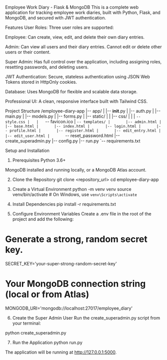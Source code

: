 Employee Work Diary - Flask & MongoDB
This is a complete web application for tracking employee work diaries, built with Python, Flask, and MongoDB, and secured with JWT authentication.

Features
User Roles: Three user roles are supported:

Employee: Can create, view, edit, and delete their own diary entries.

Admin: Can view all users and their diary entries. Cannot edit or delete other users or their content.

Super Admin: Has full control over the application, including assigning roles, resetting passwords, and deleting users.

JWT Authentication: Secure, stateless authentication using JSON Web Tokens stored in HttpOnly cookies.

Database: Uses MongoDB for flexible and scalable data storage.

Professional UI: A clean, responsive interface built with Tailwind CSS.

Project Structure
/employee-diary-app
|-- app/
|   |-- __init__.py
|   |-- auth.py
|   |-- main.py
|   |-- models.py
|   |-- forms.py
|   |-- static/
|   |   |-- css/
|   |   |   `-- style.css
|   |   `-- favicon.ico
|   `-- templates/
|       |-- admin.html
|       |-- base.html
|       |-- index.html
|       |-- login.html
|       |-- profile.html
|       |-- register.html
|       |-- edit_entry.html
|       |-- edit_user.html
|       `-- reset_password.html
|-- create_superadmin.py
|-- config.py
|-- run.py
`-- requirements.txt

Setup and Installation
1. Prerequisites
Python 3.6+

MongoDB installed and running locally, or a MongoDB Atlas account.

2. Clone the Repository
git clone <repository_url>
cd employee-diary-app

3. Create a Virtual Environment
python -m venv venv
source venv/bin/activate  # On Windows, use `venv\Scripts\activate`

4. Install Dependencies
pip install -r requirements.txt

5. Configure Environment Variables
Create a .env file in the root of the project and add the following:

# Generate a strong, random secret key.
SECRET_KEY='your-super-strong-random-secret-key'

# Your MongoDB connection string (local or from Atlas)
MONGODB_URI='mongodb://localhost:27017/employee_diary'

6. Create the Super Admin User
Run the create_superadmin.py script from your terminal:

python create_superadmin.py

7. Run the Application
python run.py

The application will be running at http://127.0.0.1:5000.
